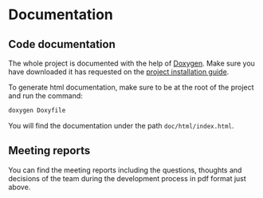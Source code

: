 # Documentation


## Code documentation

The whole project is documented with the help of [Doxygen](https://www.doxygen.nl/). Make sure you have downloaded it has requested on the [project installation guide](../README.md#installation).

To generate html documentation, make sure to be at the root of the project and run the command:
```bash
doxygen Doxyfile
```

You will  find the documentation under the path ```doc/html/index.html```.


## Meeting reports

You can find the meeting reports including the questions, thoughts and decisions of the team during the development process in pdf format just above.
